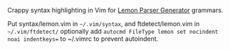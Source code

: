 Crappy syntax highlighting in Vim for [Lemon Parser Generator](http://www.hwaci.com/sw/lemon/)
grammars.

Put syntax/lemon.vim in `~/.vim/syntax`, and ftdetect/lemon.vim in `~/.vim/ftdetect/`
optionally add `autocmd FileType lemon set nocindent noai indentkeys=` to ~/.vimrc to prevent autoindent.
